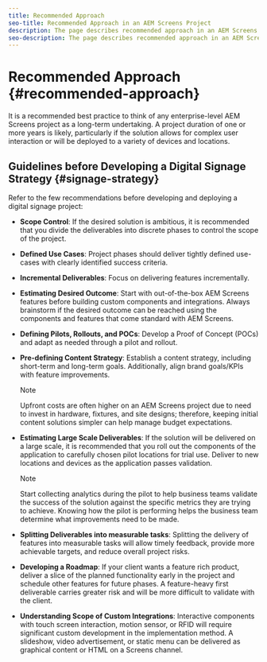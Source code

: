 ```yaml
---
title: Recommended Approach
seo-title: Recommended Approach in an AEM Screens Project
description: The page describes recommended approach in an AEM Screens project
seo-description: The page describes recommended approach in an AEM Screens project
---
```


# Recommended Approach {#recommended-approach}

It is a recommended best practice to think of any enterprise-level AEM Screens project as a long-term undertaking. A project duration of one or more years is likely, particularly if the solution allows for complex user interaction or will be deployed to a variety of devices and locations.

## Guidelines before Developing a Digital Signage Strategy {#signage-strategy}

Refer to the few recommendations before developing and deploying a digital signage project:

* **Scope Control**:
 If the desired solution is ambitious, it is recommended that you divide the deliverables into discrete phases to control the scope of the project.

* **Defined Use Cases**:
 Project phases should deliver tightly defined use-cases with clearly identified success criteria. 

* **Incremental Deliverables**:
 Focus on delivering features incrementally.

* **Estimating Desired Outcome**:
 Start with out-of-the-box AEM Screens features before building custom components and integrations. Always brainstorm if the desired outcome can be reached using the components and features that come standard with AEM Screens.

* **Defining Pilots, Rollouts, and POCs**:
 Develop a Proof of Concept (POCs) and adapt as needed through a pilot and rollout.

* **Pre-defining Content Strategy**:
 Establish a content strategy, including short-term and long-term goals. Additionally, align brand goals/KPIs with feature improvements.

  >[!NOTE]
  >
  > Upfront costs are often higher on an AEM Screens project due to need to invest in hardware, fixtures, and site designs; therefore, keeping initial content solutions simpler can help manage budget expectations.

* **Estimating Large Scale Deliverables**:
 If the solution will be delivered on a large scale, it is recommended that you roll out the components of the application to carefully chosen pilot locations for trial use. Deliver to new locations and devices as the application passes validation.

  >[!NOTE]
  >
  > Start collecting analytics during the pilot to help business teams validate the success of the solution against the specific metrics they are trying to achieve. Knowing how the pilot is performing helps the business team determine what improvements need to be made.

* **Splitting Deliverables into measurable tasks**:
 Splitting the delivery of features into measurable tasks will allow timely feedback, provide more achievable targets, and reduce overall project risks. 

* **Developing a Roadmap**:
 If your client wants a feature rich product, deliver a slice of the planned functionality early in the project and schedule other features for future phases. A feature-heavy first deliverable carries greater risk and will be more difficult to validate with the client.

* **Understanding Scope of Custom Integrations**:
 Interactive components with touch screen interaction, motion sensor, or RFID  will require significant custom development in the implementation method. A slideshow, video advertisement, or static menu can be delivered as graphical content or HTML on a Screens channel.

